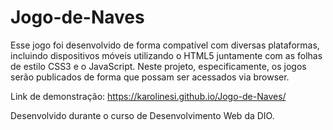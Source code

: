 # Jogo-de-Naves
Esse jogo foi desenvolvido de forma compatível com diversas plataformas, incluindo dispositivos móveis utilizando o HTML5 juntamente com as folhas de estilo CSS3 e o JavaScript.  Neste projeto, especificamente, os jogos serão publicados de forma que possam ser acessados via browser.

Link de demonstração: https://karolinesi.github.io/Jogo-de-Naves/

Desenvolvido durante o curso de Desenvolvimento Web da DIO.
